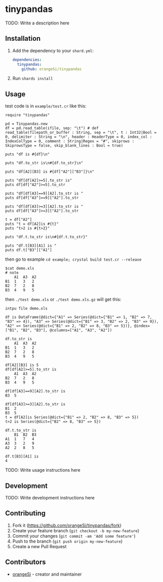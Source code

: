 # tinypandas

TODO: Write a description here

## Installation

1. Add the dependency to your `shard.yml`:

   ```yaml
   dependencies:
     tinypandas:
       github: orangeSi/tinypandas
   ```

2. Run `shards install`

## Usage

test code is in ```example/test.cr``` like this:
```crystal
require "tinypandas"

pd = Tinypandas.new
df = pd.read_table(ifile, sep: "\t") # def read_table(filepath_or_buffer : String, sep = "\t", t : Int32|Bool = 0, delimiter : String = "\n", header : HeaderType = 0, index_col : IndexColType = 0, comment : String|Regex = "#", skiprows : SkiprowsType = false, skip_blank_lines : Bool = true)

puts "df is #{df}\n"

puts "df.to_str is\n#{df.to_str}\n"

puts "df[A2][B3] is #{df["A2"]["B3"]}\n"

puts "df[df[A2]>=5].to_str is"
puts df[df["A2"]>=5].to_str

puts "df[df[A3]==9][A2].to_str is "
puts df[df["A3"]==9]["A2"].to_str

puts "df[df[A3]>=3][A2].to_str is "
puts df[df["A3"]>=3]["A2"].to_str

t = df["A2"]
puts "t = df[A2]is #{t}"
puts "t>2 is #{t>2}"

puts "df.t.to_str is\n#{df.t.to_str}"

puts "df.t[B3][A1] is "
puts df.t["B3"]["A1"]

```
then go to example ```cd example; crystal build test.cr --release```
```
$cat demo.xls
# note
	A1	A3	A2
B1	1	3	2
B2	7	2	8
B3	4	9	5
```
then ```./test demo.xls``` or ```./test demo.xls.gz```
will get this:
```
intpu file demo.xls

df is DataFrame(@dict={"A1" => Series(@dict={"B1" => 1, "B2" => 7, "B3" => 4}), "A3" => Series(@dict={"B1" => 3, "B2" => 2, "B3" => 9}), "A2" => Series(@dict={"B1" => 2, "B2" => 8, "B3" => 5})}, @index=["B1", "B2", "B3"], @columns=["A1", "A3", "A2"])

df.to_str is
	A1	A3	A2
B1	1	3	2
B2	7	2	8
B3	4	9	5

df[A2][B3] is 5
df[df[A2]>=5].to_str is
	A1	A3	A2
B2	7	2	8
B3	4	9	5

df[df[A3]==9][A2].to_str is 
B3	5

df[df[A3]>=3][A2].to_str is 
B1	2
B3	5
t = df[A2]is Series(@dict={"B1" => 2, "B2" => 8, "B3" => 5})
t>2 is Series(@dict={"B2" => 8, "B3" => 5})

df.t.to_str is
	B1	B2	B3
A1	1	7	4
A3	3	2	9
A2	2	8	5

df.t[B3][A1] is 
4

```

TODO: Write usage instructions here

## Development

TODO: Write development instructions here

## Contributing

1. Fork it (<https://github.com/orangeSi/tinypandas/fork>)
2. Create your feature branch (`git checkout -b my-new-feature`)
3. Commit your changes (`git commit -am 'Add some feature'`)
4. Push to the branch (`git push origin my-new-feature`)
5. Create a new Pull Request

## Contributors

- [orangeSi](https://github.com/orangeSi) - creator and maintainer
